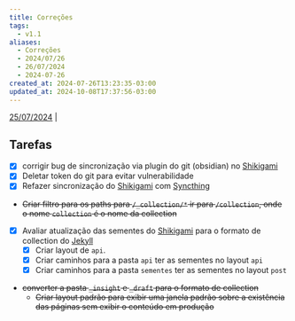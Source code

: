 ```yaml
---
title: Correções
tags:
  - v1.1
aliases:
  - Correções
  - 2024/07/26
  - 26/07/2024
  - 2024-07-26
created_at: 2024-07-26T13:23:35-03:00
updated_at: 2024-10-08T17:37:56-03:00
---
```


[25/07/2024](2024-07-25-Blender.md) | 

## Tarefas

- [x] corrigir bug de sincronização via plugin do git (obsidian) no [Shikigami](../../../api/retorno/2024/07/26/Shikigami.md)
- [x] Deletar token do git para evitar vulnerabilidade
- [x] Refazer sincronização do [Shikigami](../../../api/retorno/2024/07/26/Shikigami.md) com [Syncthing](../../../api/entrada/2024/08/16/Syncthing.md)
-  ~~Criar filtro para os paths para `/_collection/*` ir para `/collection`, onde o nome `collection` é o nome da collection~~
- [x] Avaliar atualização das sementes do [Shikigami](../../../api/retorno/2024/07/26/Shikigami.md) para o formato de collection do [Jekyll](../../../api/entrada/2024/07/10/Jekyll.md)
	- [x] Criar layout de `api`.
	- [x] Criar caminhos para a pasta `api` ter as sementes no layout `api`
	- [x] Criar caminhos para a pasta `sementes` ter as sementes no layout `post`

- ~~converter a pasta `_insight` e `_draft` para o formato de collection~~
	- ~~Criar layout padrão para exibir uma janela padrão sobre a existência das páginas sem exibir o conteúdo em produção~~

